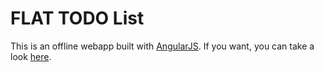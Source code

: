 FLAT TODO List 
==================

This is an offline webapp built with [AngularJS](http://angularjs.org). If you want, you can take a look [here](http://rubensdev.com/todo-app).
